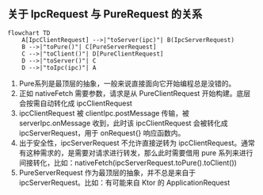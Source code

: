 ## 关于 IpcRequest 与 PureRequest 的关系

```mermaid
flowchart TD
    A[IpcClientRequest] -->|"toServer(ipc)"| B(IpcServerRequest)
    B -->|"toPure()"| C[PureServerRequest]
    C -->|"toClient()"| D[PureClientRequest]
    D -->|"toServer()"| C
    D -->|"toIpc(ipc)"| A
```

1. Pure系列是最顶层的抽象，一般来说直接面向它开始编程总是没错的。
2. 正如 nativeFetch 需要参数，请求是从 PureClientRequest 开始构建。底层会按需自动转化成
   ipcClientRequest
3. ipcClientRequest 被 clientIpc.postMessage 传输，被 serverIpc.onMessage 收到，此时该
   ipcClientRequest 会被转化成 ipcServerRequest，用于 onRequest{} 响应函数内。
4. 出于安全性，ipcServerRequest 不允许直接逆转为 ipcClientRequest。通常有这种需求的，是需要对请求进行转发，那么此时需要借用
   pure 系列来进行间接转化，比如：nativeFetch(ipcServerRequest.toPure().toClient())
5. PureServerRequest 作为最顶层的抽象，并不总是来自于 ipcServerRequest。比如：有可能来自 Ktor 的
   ApplicationRequest